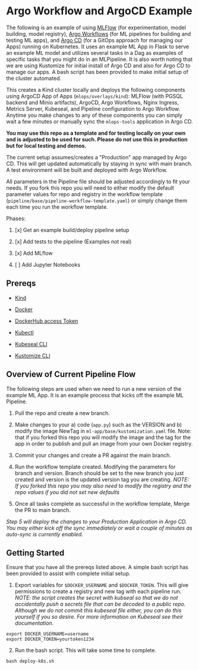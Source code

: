 # Argo Workflow and ArgoCD Example
The following is an example of using [MLFlow](https://mlflow.org/) (for experimentation, model building, model registry), [Argo Workflows](https://argoproj.github.io/argo-workflows/) (for ML pipelines for building and testing ML apps), and [Argo CD](https://argoproj.github.io/argo-cd/)
(for a GitOps approach for managing our Apps) running on Kubernetes. It uses an example ML App in Flask to serve an example ML model and utilizes several tasks in a Dag as examples of specific tasks that you might do in an MLPipeline. It is also worth noting that we are using Kustomize for initial install of Argo CD and also for Argo CD to manage our apps. A bash script has been provided to make initial setup of the cluster automated.

This creates a Kind cluster locally and deploys the following components using ArgoCD App of Apps (`mlops/overlays/kind`): MLFlow (with PGSQL backend and Minio artifacts), ArgoCD, Argo Workflows, Nginx Ingress, Metrics Server, Kubeseal, and Pipeline configuration to Argo Workflow. Anytime you make changes to any of these components you can simply wait a few minutes or manually sync the `mlops-tools` application in Argo CD.

**You may use this repo as a template and for testing locally on your own and is adjusted to be used for such. Please do not use this in production but for local testing and demos.**

The current setup assumes/creates a "Production" app managed by Argo CD. This will get updated automatically by staying in sync with main branch. A test environment will be built and deployed with Argo Workflow.

All parameters in the Pipeline file should be adjusted accordingly to fit your needs. If you fork this repo you will need to either modify the default parameter values for repo and registry in the workflow template (`pipeline/base/pipeline-workflow-template.yaml`) or simply change them each time you run the workflow template.

Phases:
1) [x] Get an example build/deploy pipeline setup

2) [x] Add tests to the pipeline (Examples not real)

3) [x] Add MLflow 

4) [ ] Add Jupyter Notebooks


## Prereqs
 - [Kind]()

 - [Docker]()

 - [DockerHub access Token]()

 - [Kubectl]()

 - [Kubeseal CLI]()

 - [Kustomize CLI]()

## Overview of Current Pipeline Flow
The following steps are used when we need to run a new version of the example ML App. It is an example process that kicks off the example ML Pipeline.

1) Pull the repo and create a new branch.

2) Make changes to your a) code (`app.py`) such as the VERSION and b) modify the image NewTag in `ml-app/base/kustomization.yaml` file. Note: that if you forked this repo you will modify the image and the tag for the app in order to publish and pull an image from your own Docker registry.

3) Commit your changes and create a PR against the main branch.

4) Run the workflow template created. Modifying the parameters for branch and version. Branch should be set to the new branch you just created and version is the updated version tag you are creating. *NOTE: If you forked this repo you may also need to modify the registry and the repo values if you did not set new defaults*

5) Once all tasks complete as successful in the workflow template, Merge the PR to main branch.


*Step 5 will deploy the changes to your Production Application in Argo CD. You may either kick off the sync immediately or wait a couple of minutes as auto-sync is currently enabled.*

## Getting Started
Ensure that you have all the prereqs listed above. A simple bash script has been provided to assist with complete initial setup.

1) Export variables for `$DOCKER_USERNAME` and `$DOCKER_TOKEN`. This will give permissions to create a registry and new tag with each pipeline run. *NOTE: the script creates the secret with kubseal so that we do not accidentally push a secrets file that can be decoded to a public repo. Although we do not commit this kubeseal file either, you can do this yourself if you so desire. For more information on Kubeseal see their documentation.*
```
export DOCKER_USERNAME=username
export DOCKER_TOKEN=yourtoken1234
```

2) Run the bash script. This will take some time to complete.
```
bash deploy-k8s.sh
```